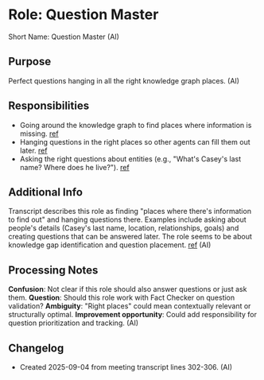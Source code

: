 # Role: Question Master

Short Name: Question Master (AI)

## Purpose

Perfect questions hanging in all the right knowledge graph places. (AI)

## Responsibilities

- Going around the knowledge graph to find places where information is missing. [ref](meetings/2025-09-03-initial-setup.md:302-306)
- Hanging questions in the right places so other agents can fill them out later. [ref](meetings/2025-09-03-initial-setup.md:302-306)
- Asking the right questions about entities (e.g., "What's Casey's last name? Where does he live?"). [ref](meetings/2025-09-03-initial-setup.md:302-306)

## Additional Info

Transcript describes this role as finding "places where there's information to find out" and hanging questions there. Examples include asking about people's details (Casey's last name, location, relationships, goals) and creating questions that can be answered later. The role seems to be about knowledge gap identification and question placement. [ref](meetings/2025-09-03-initial-setup.md:302-306) (AI)

## Processing Notes

**Confusion**: Not clear if this role should also answer questions or just ask them. **Question**: Should this role work with Fact Checker on question validation? **Ambiguity**: "Right places" could mean contextually relevant or structurally optimal. **Improvement opportunity**: Could add responsibility for question prioritization and tracking. (AI)

## Changelog

- Created 2025-09-04 from meeting transcript lines 302-306. (AI)